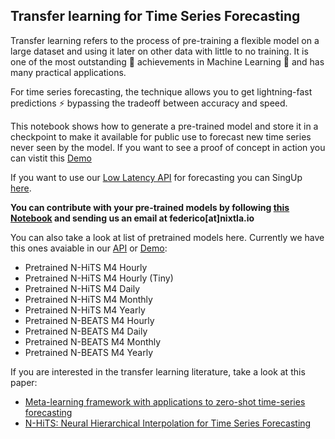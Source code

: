 ## Transfer learning for Time Series Forecasting
Transfer learning refers to the process of pre-training a flexible model on a large dataset and using it later on other data with little to no training. It is one of the most outstanding 🚀 achievements in Machine Learning 🧠 and has many practical applications.

For time series forecasting, the technique allows you to get lightning-fast predictions ⚡ bypassing the tradeoff between accuracy and speed.

This notebook shows how to generate a pre-trained model and store it in a checkpoint to make it available for public use to forecast new time series never seen by the model. 
If you want to see a proof of concept in action you can vistit this [Demo](http://nixtla.io/transfer_learning/)

If you want to use our [Low Latency API]([docs.nixtla.io/](https://docs.nixtla.io/reference/neural_transfer_neural_transfer_post)) for forecasting you can SingUp [here](nixtla.io/transfer-learning). 

**You can contribute with your pre-trained models by following [this Notebook](https://github.com/Nixtla/transfer-learning-time-series/edit/main/README.md) and sending us an email at federico[at]nixtla.io**

You can also take a look at list of pretrained models here. Currently we have this ones avaiable in our [API](https://docs.nixtla.io/reference/neural_transfer_neural_transfer_post) or [Demo](http://nixtla.io/transfer_learning/):
- Pretrained N-HiTS M4 Hourly
- Pretrained N-HiTS M4 Hourly (Tiny)
- Pretrained N-HiTS M4 Daily
- Pretrained N-HiTS M4 Monthly
- Pretrained N-HiTS M4 Yearly
- Pretrained N-BEATS M4 Hourly
- Pretrained N-BEATS M4 Daily
- Pretrained N-BEATS M4 Monthly
- Pretrained N-BEATS M4 Yearly

If you are interested in the transfer learning literature, take a look at this paper:
- [Meta-learning framework with applications to zero-shot time-series forecasting](https://arxiv.org/abs/2002.02887)
- [N-HiTS: Neural Hierarchical Interpolation for Time Series Forecasting](https://arxiv.org/abs/2201.12886)
